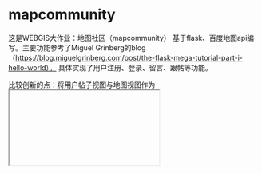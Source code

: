 # mapcommunity
这是WEBGIS大作业：地图社区（mapcommunity）
基于flask、百度地图api编写。主要功能参考了Miguel Grinberg的blog（https://blog.miguelgrinberg.com/post/the-flask-mega-tutorial-part-i-hello-world）。
具体实现了用户注册、登录、留言、跟帖等功能。

比较创新的点：将用户帖子视图与地图视图作为<iframe>窗口插入到主页面中，在不改变页面比例的前提下实现了用户帖子的瀑布式展示；
             结合百度地图api的信息窗口，实现了地图上点击即可留言，鼠标悬停即可跟帖；
不足：两个<iframe>之间的交互不足，前端还需补充js功能；
      可玩性不足，无法激发用户的发帖欲望；
  
  Hi! This is map_community,a forum based on flask(&its plug-ins)and baidumapAPI.In this forum you can register,post,follow_post,follow_someone and ,the most interesting function,do all of those in map view!
